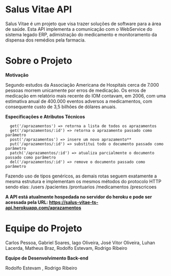 # Salus Vitae API 

  Salus Vitae é um projeto que visa trazer soluções de software para a área de saúde. Esta API implementa a comunicação com o WebService
  do sistema legado ERP, adimistração do medicamento e monitoramento da dispensa dos remédios pela farmacia.
  
# Sobre o Projeto 
**Motivação**  

  Segundo estudos da Associação Americana de Hospitais cerca de 7.000 pessoas morrem unicamente por erros de medicação. Os erros de     medicação em relatório mais recente do IOM contavam, em 2006, com uma estimativa anual de 400.000 eventos adversos a medicamentos, com consequente custo de 3,5 bilhões de dólares anuais.

**Especificações e Atributos Técnicos**

      get('/aprazamentos') => retorna a lista de todos os aprazamentos
      get('/aprazamentos/:id') => retorna o aprazamento passado como parâmetro
      post('/aprazamentos') => insere um novo aprazamento** 
      put('/aprazamentos/:id') => substitui todo o documento passado como parâmetro
      patch('/aprazamentos/:id') => atualiza parcialmente o documento passado como parâmetro
      del('/aprazamentos/:id') => remove o documento passado como parâmetro
      
 Fazendo uso de tipos genéricos, as demais rotas seguem exatamente a mesma estrutura e implementam os mesmos métodos do protocolo HTTP    sendo elas: /users  /pacientes /prontuarios /medicamentos  /prescricoes 
 
 **A API está atualmente hospedada no servidor do heroku e pode ser acessada pela URL: https://salus-vitae-ts-api.herokuapp.com/aprazamentos**
              
 
 # Equipe do Projeto
 
  Carlos Pessoa, Gabriel Soares, Iago Oliveira, José Vitor Oliveira, Luhan Lacerda, Matheus Braz, Rodolfo Estevam, Rodrigo Ribeiro 
  
  **Equipe de Desenvolvimento Back-end**
  
  Rodolfo Estevam ,  Rodrigo Ribeiro 
  
